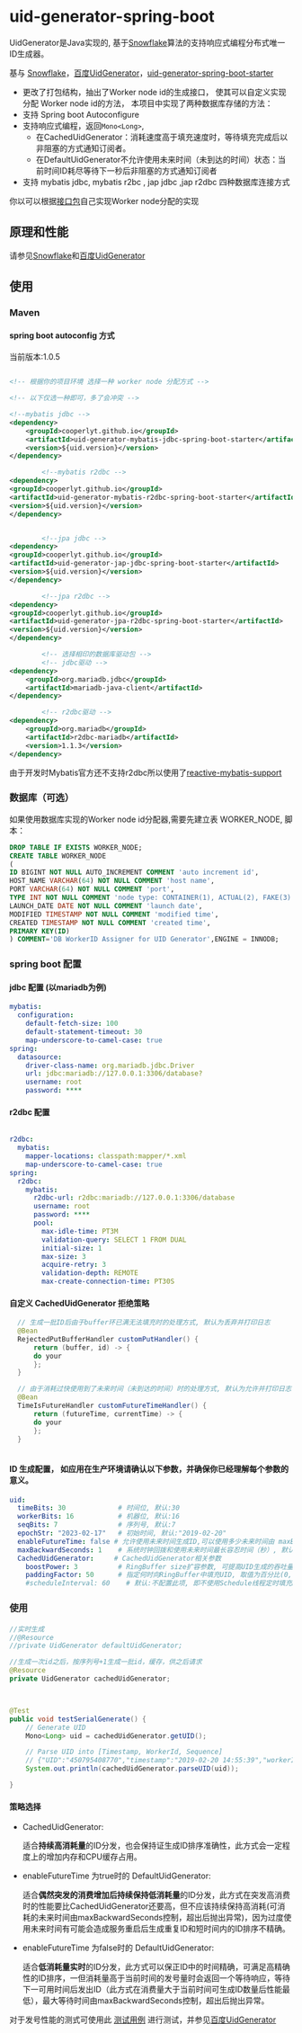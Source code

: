 
uid-generator-spring-boot
==========================

UidGenerator是Java实现的, 基于[Snowflake](https://github.com/twitter/snowflake)算法的支持响应式编程分布式唯一ID生成器。

基与 [Snowflake](https://github.com/twitter/snowflake)，[百度UidGenerator](https://github.com/baidu/uid-generator)，[uid-generator-spring-boot-starter](https://github.com/wujun234/uid-generator-spring-boot-starter)


* 更改了打包结构，抽出了Worker node id的生成接口， 使其可以自定义实现分配 Worker node id的方法， 本项目中实现了两种数据库存储的方法：
* 支持 Spring boot Autoconfigure 
* 支持响应式编程，返回`Mono<Long>`, 
  * 在CachedUidGenerator：消耗速度高于填充速度时，等待填充完成后以非阻塞的方式通知订阅者。
  * 在DefaultUidGenerator不允许使用未来时间（未到达的时间）状态：当前时间ID耗尽等待下一秒后非阻塞的方式通知订阅者
* 支持 mybatis jdbc, mybatis r2bc , jap jdbc ,jap r2dbc 四种数据库连接方式

你以可以根据[接口包](https://github.com/cooperlyt/uid-generator-spring-boot/tree/master/uid-generator-api)自己实现Worker node分配的实现

## 原理和性能

请参见[Snowflake](https://github.com/twitter/snowflake)和[百度UidGenerator](https://github.com/baidu/uid-generator)

## 使用

### Maven 

#### spring boot autoconfig 方式

当前版本:1.0.5

```xml

<!-- 根据你的项目环境 选择一种 worker node 分配方式 -->

<!-- 以下仅选一种即可，多了会冲突 -->

<!--mybatis jdbc -->
<dependency>
    <groupId>cooperlyt.github.io</groupId>
    <artifactId>uid-generator-mybatis-jdbc-spring-boot-starter</artifactId>
    <version>${uid.version}</version>
</dependency>

        <!--mybatis r2dbc -->
<dependency>
<groupId>cooperlyt.github.io</groupId>
<artifactId>uid-generator-mybatis-r2dbc-spring-boot-starter</artifactId>
<version>${uid.version}</version>
</dependency>


        <!--jpa jdbc -->
<dependency>
<groupId>cooperlyt.github.io</groupId>
<artifactId>uid-generator-jap-jdbc-spring-boot-starter</artifactId>
<version>${uid.version}</version>
</dependency>

        <!--jpa r2dbc -->
<dependency>
<groupId>cooperlyt.github.io</groupId>
<artifactId>uid-generator-jpa-r2dbc-spring-boot-starter</artifactId>
<version>${uid.version}</version>
</dependency>

        <!-- 选择相印的数据库驱动包 -->
        <!-- jdbc驱动 -->
<dependency>
    <groupId>org.mariadb.jdbc</groupId>
    <artifactId>mariadb-java-client</artifactId>
</dependency>

        <!-- r2dbc驱动 -->
<dependency>
    <groupId>org.mariadb</groupId>
    <artifactId>r2dbc-mariadb</artifactId>
    <version>1.1.3</version>
</dependency>

```
由于开发时Mybatis官方还不支持r2dbc所以使用了[reactive-mybatis-support](https://github.com/chenggangpro/reactive-mybatis-support)


### 数据库（可选）
如果使用数据库实现的Worker node id分配器,需要先建立表 WORKER_NODE, 脚本：
```sql
DROP TABLE IF EXISTS WORKER_NODE;
CREATE TABLE WORKER_NODE
(
ID BIGINT NOT NULL AUTO_INCREMENT COMMENT 'auto increment id',
HOST_NAME VARCHAR(64) NOT NULL COMMENT 'host name',
PORT VARCHAR(64) NOT NULL COMMENT 'port',
TYPE INT NOT NULL COMMENT 'node type: CONTAINER(1), ACTUAL(2), FAKE(3)',
LAUNCH_DATE DATE NOT NULL COMMENT 'launch date',
MODIFIED TIMESTAMP NOT NULL COMMENT 'modified time',
CREATED TIMESTAMP NOT NULL COMMENT 'created time',
PRIMARY KEY(ID)
) COMMENT='DB WorkerID Assigner for UID Generator',ENGINE = INNODB;
```

### spring boot 配置

#### jdbc  配置 (以mariadb为例)

```yml
mybatis:
  configuration:
    default-fetch-size: 100
    default-statement-timeout: 30
    map-underscore-to-camel-case: true
spring:
  datasource:
    driver-class-name: org.mariadb.jdbc.Driver
    url: jdbc:mariadb://127.0.0.1:3306/database?
    username: root
    password: ****
```

#### r2dbc 配置

```yml

r2dbc:
  mybatis:
    mapper-locations: classpath:mapper/*.xml
    map-underscore-to-camel-case: true
spring:
  r2dbc:
    mybatis:
      r2dbc-url: r2dbc:mariadb://127.0.0.1:3306/database
      username: root
      password: ****
      pool:
        max-idle-time: PT3M
        validation-query: SELECT 1 FROM DUAL
        initial-size: 1
        max-size: 3
        acquire-retry: 3
        validation-depth: REMOTE
        max-create-connection-time: PT30S

```

#### 自定义 CachedUidGenerator 拒绝策略 

```java
  // 生成一批ID后由于buffer环已满无法填充时的处理方式, 默认为丢弃并打印日志
  @Bean
  RejectedPutBufferHandler customPutHandler() {
      return (buffer, id) -> {
      do your
      };
  }

  // 由于消耗过快使用到了未来时间（未到达的时间）时的处理方式, 默认为允许并打印日志
  @Bean
  TimeIsFutureHandler customFutureTimeHandler() {
      return (futureTime, currentTime) -> {
      do your
      };
  }
  
```

#### ID 生成配置， 如应用在生产环境请确认以下参数，并确保你已经理解每个参数的意义。
```yml
uid:
  timeBits: 30             # 时间位, 默认:30
  workerBits: 16           # 机器位, 默认:16
  seqBits: 7               # 序列号, 默认:7
  epochStr: "2023-02-17"   # 初始时间, 默认:"2019-02-20"
  enableFutureTime: false # 允许使用未来时间生成ID,可以使用多少未来时间由 maxBackwardSeconds 控制， 默认: false
  maxBackwardSeconds: 1    # 系统时钟回拨和使用未来时间最长容忍时间（秒）, 默认:1
  CachedUidGenerator:     # CachedUidGenerator相关参数
    boostPower: 3          # RingBuffer size扩容参数, 可提高UID生成的吞吐量, 默认:3
    paddingFactor: 50      # 指定何时向RingBuffer中填充UID, 取值为百分比(0, 100), 默认为50
    #scheduleInterval: 60    # 默认:不配置此项, 即不使用Schedule线程定时填充buffer环. 如需使用, 请指定Schedule线程时间间隔, 单位:秒
```

### 使用

#### 

```java
//实时生成
//@Resource
//private UidGenerator defaultUidGenerator;

//生成一次id之后，按序列号+1生成一批id，缓存，供之后请求 
@Resource
private UidGenerator cachedUidGenerator;



@Test
public void testSerialGenerate() {
    // Generate UID
    Mono<Long> uid = cachedUidGenerator.getUID();

    // Parse UID into [Timestamp, WorkerId, Sequence]
    // {"UID":"450795408770","timestamp":"2019-02-20 14:55:39","workerId":"27","sequence":"2"}
    System.out.println(cachedUidGenerator.parseUID(uid));

}
```

#### 策略选择


* CachedUidGenerator:
  
  适合**持续高消耗量**的ID分发，也会保持证生成ID排序准确性，此方式会一定程度上的增加内存和CPU缓存占用。

* enableFutureTime 为true时的 DefaultUidGenerator:

  适合**偶然突发的消费增加后持续保持低消耗量**的ID分发，此方式在突发高消费时的性能要比CachedUidGenerator还要高，但不应该持续保持高消耗(可消耗的未来时间由maxBackwardSeconds控制，超出后抛出异常)，因为过度使用未来时间有可能会造成服务重启后生成重复ID和短时间内的ID排序不精确。

* enableFutureTime 为false时的 DefaultUidGenerator:
  
  适合**低消耗量实时**的ID分发，此方式可以保正ID中的时间精确，可满足高精确性的ID排序，一但消耗量高于当前时间的发号量时会返回一个等待响应，等待下一可用时间后发出ID（此方式在消费量大于当前时间可生成ID数量后性能最低），最大等待时间由maxBackwardSeconds控制，超出后抛出异常。

对于发号性能的测式可使用此 [测试用例](https://github.com/cooperlyt/uid-generator-spring-boot/tree/master/uid-generator-spring-boot-starter/src/test/java/io/github/cooperlyt/cloud/uid) 进行测试，并参见[百度UidGenerator](https://github.com/baidu/uid-generator)
